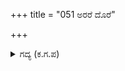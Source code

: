 +++
title = "051 ಅರರೆ ದೊರೆ"

+++

<details><summary>ಗದ್ಯ (ಕ.ಗ.ಪ) </summary>

51. ಸುಯೋಧನನ ಸುತ್ತಮುತ್ತ ಇದ್ದ ಗಂಧರ್ವರು 'ಅರಸ ಸಿಕ್ಕಿದ. ಗುಂಪುಕೂಡಿ ಕಾದಾಡಿದವರನ್ನು ಹೊಡೆ' ಎಂದು ಹೇಳಿದರು.  ಆಗ ಚಿತ್ರಸೇನನು ನಗುತ್ತಾ  'ಅರಸರೆ, ಹೆದರಬೇಡಿ' ಎಂದು ಕೌರವನ ಕೈಯಲ್ಲಿದ್ದ ಬಿಲ್ಲನ್ನು ಸೆಳೆದುಕೊಂಡನು.
</details>
